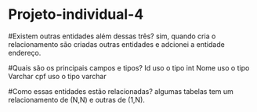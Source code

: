 # Projeto-individual-4

#Existem outras entidades além dessas três? 
sim, quando cria o relacionamento são criadas outras entidades e adcionei a entidade endereço.

#Quais são os principais campos e tipos?
Id uso o tipo int
Nome uso o tipo Varchar 
cpf uso o tipo varchar

#Como essas entidades estão relacionadas?
algumas tabelas tem um relacionamento de (N,N) e outras de (1,N).
